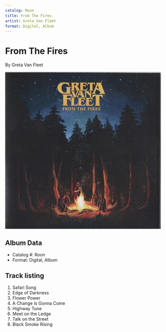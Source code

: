 ```yaml
---
catalog: Roon
title: From The Fires
artist: Greta Van Fleet
format: Digital, Album
---
```


# From The Fires

By Greta Van Fleet

![](../../assets/albumcovers/Greta_Van_Fleet-From_The_Fires.png)

## Album Data

- Catalog #: Roon
- Format: Digital, Album


## Track listing


1. Safari Song
2. Edge of Darkness
3. Flower Power
4. A Change Is Gonna Come
5. Highway Tune
6. Meet on the Ledge
7. Talk on the Street
8. Black Smoke Rising

